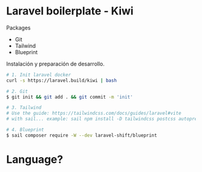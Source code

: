 # Laravel boilerplate - Kiwi

Packages

-   Git
-   Tailwind
-   Blueprint

Instalación y preparación de desarrollo.

```bash
# 1. Init laravel docker
curl -s https://laravel.build/kiwi | bash

# 2. Git
$ git init && git add . && git commit -m 'init'

# 3. Tailwind
# Use the guide: https://tailwindcss.com/docs/guides/laravel#vite
# with sail... example: sail npm install -D tailwindcss postcss autoprefixer

# 4. Blueprint
$ sail composer require -W --dev laravel-shift/blueprint

```

# Language?
